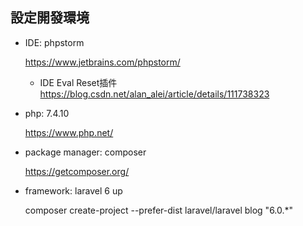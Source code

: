 ## 設定開發環境

* IDE: phpstorm
    
    https://www.jetbrains.com/phpstorm/
    
    * IDE Eval Reset插件
    https://blog.csdn.net/alan_alei/article/details/111738323
    

* php: 7.4.10

  https://www.php.net/

* package manager: composer
    
    https://getcomposer.org/
  
* framework: laravel 6 up

    composer create-project --prefer-dist laravel/laravel blog "6.0.*"
